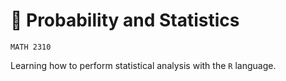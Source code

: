 # 🎲 Probability and Statistics

`MATH 2310`

Learning how to perform statistical analysis with the `R` language.

